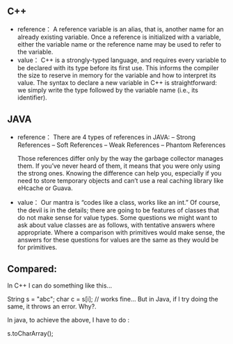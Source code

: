 
## C++
* reference：
  A reference variable is an alias, that is, another name for an already existing variable. Once a reference is initialized     with a variable, either the variable name or the reference name may be used to refer to the variable.
* value：
  C++ is a strongly-typed language, and requires every variable to be declared with its type before its first use. This informs the compiler the size to reserve in memory for the variable and how to interpret its value. The syntax to declare a new variable in C++ is straightforward: we simply write the type followed by the variable name (i.e., its identifier).


## JAVA
* reference：
  There are 4 types of references in JAVA:
  – Strong References
  – Soft References
  – Weak References
  – Phantom References

  Those references differ only by the way the garbage collector manages them. If you’ve never heard of them, it means that you  were only using the strong ones. Knowing the difference can help you, especially if you need to store temporary objects and can’t use a real caching library like eHcache or Guava.

* value：
  Our mantra is “codes like a class, works like an int.” Of course, the devil is in the details; there are going to be features of classes that do not make sense for value types. Some questions we might want to ask about value classes are as follows, with tentative answers where appropriate. Where a comparison with primitives would make sense, the answers for these questions for values are the same as they would be for primitives.

## Compared:
In C++ I can do something like this...

String s = "abc";
char c = s[i]; // works fine...
But in Java, if I try doing the same, it throws an error. Why?.

In java, to achieve the above, I have to do :

s.toCharArray(); 
